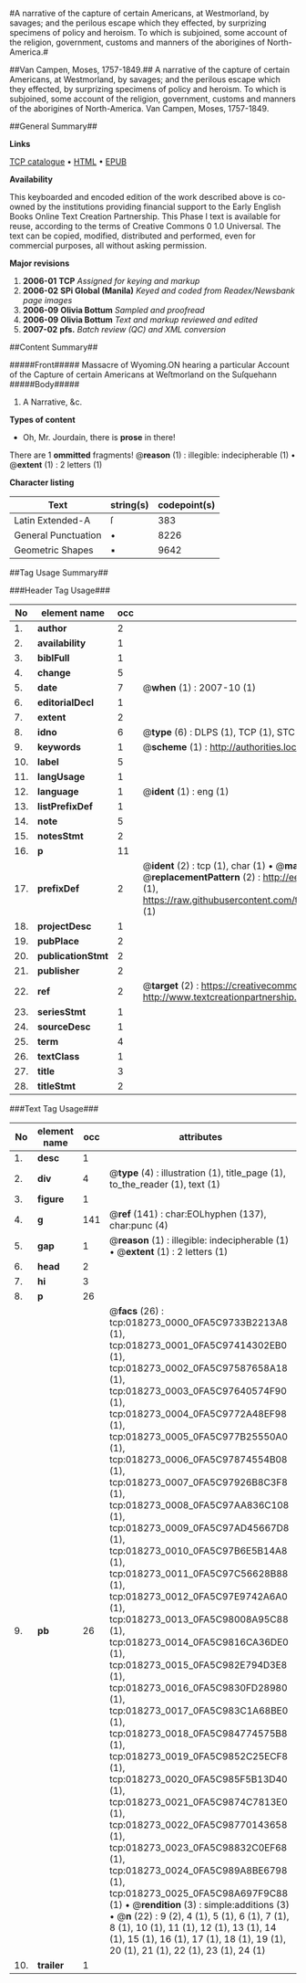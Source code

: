 #A narrative of the capture of certain Americans, at Westmorland, by savages; and the perilous escape which they effected, by surprizing specimens of policy and heroism. To which is subjoined, some account of the religion, government, customs and manners of the aborigines of North-America.#

##Van Campen, Moses, 1757-1849.##
A narrative of the capture of certain Americans, at Westmorland, by savages; and the perilous escape which they effected, by surprizing specimens of policy and heroism. To which is subjoined, some account of the religion, government, customs and manners of the aborigines of North-America.
Van Campen, Moses, 1757-1849.

##General Summary##

**Links**

[TCP catalogue](http://www.ota.ox.ac.uk/tcp/)  • 
[HTML](http://tei.it.ox.ac.uk/tcp/Texts-HTML/free/N14/N14428.html)  • 
[EPUB](http://tei.it.ox.ac.uk/tcp/Texts-EPUB/free/N14/N14428.epub)

**Availability**

This keyboarded and encoded edition of the
	       work described above is co-owned by the institutions
	       providing financial support to the Early English Books
	       Online Text Creation Partnership. This Phase I text is
	       available for reuse, according to the terms of Creative
	       Commons 0 1.0 Universal. The text can be copied,
	       modified, distributed and performed, even for
	       commercial purposes, all without asking permission.

**Major revisions**

1. __2006-01__ __TCP__ *Assigned for keying and markup*
1. __2006-02__ __SPi Global (Manila)__ *Keyed and coded from Readex/Newsbank page images*
1. __2006-09__ __Olivia Bottum__ *Sampled and proofread*
1. __2006-09__ __Olivia Bottum__ *Text and markup reviewed and edited*
1. __2007-02__ __pfs.__ *Batch review (QC) and XML conversion*

##Content Summary##

#####Front#####
Massacre of Wyoming.ON hearing a particular Account of the Capture of certain Americans at Weſtmorland on the Suſquehann
#####Body#####

1. A Narrative, &c.

**Types of content**

  * Oh, Mr. Jourdain, there is **prose** in there!

There are 1 **ommitted** fragments! 
 @__reason__ (1) : illegible: indecipherable (1)  •  @__extent__ (1) : 2 letters (1)

**Character listing**


|Text|string(s)|codepoint(s)|
|---|---|---|
|Latin Extended-A|ſ|383|
|General Punctuation|•|8226|
|Geometric Shapes|▪|9642|

##Tag Usage Summary##

###Header Tag Usage###

|No|element name|occ|attributes|
|---|---|---|---|
|1.|__author__|2||
|2.|__availability__|1||
|3.|__biblFull__|1||
|4.|__change__|5||
|5.|__date__|7| @__when__ (1) : 2007-10 (1)|
|6.|__editorialDecl__|1||
|7.|__extent__|2||
|8.|__idno__|6| @__type__ (6) : DLPS (1), TCP (1), STC (1), NOTIS (1), IMAGE-SET (1), EVANS-CITATION (1)|
|9.|__keywords__|1| @__scheme__ (1) : http://authorities.loc.gov/ (1)|
|10.|__label__|5||
|11.|__langUsage__|1||
|12.|__language__|1| @__ident__ (1) : eng (1)|
|13.|__listPrefixDef__|1||
|14.|__note__|5||
|15.|__notesStmt__|2||
|16.|__p__|11||
|17.|__prefixDef__|2| @__ident__ (2) : tcp (1), char (1)  •  @__matchPattern__ (2) : ([0-9\-]+):([0-9IVX]+) (1), (.+) (1)  •  @__replacementPattern__ (2) : http://eebo.chadwyck.com/downloadtiff?vid=$1&page=$2 (1), https://raw.githubusercontent.com/textcreationpartnership/Texts/master/tcpchars.xml#$1 (1)|
|18.|__projectDesc__|1||
|19.|__pubPlace__|2||
|20.|__publicationStmt__|2||
|21.|__publisher__|2||
|22.|__ref__|2| @__target__ (2) : https://creativecommons.org/publicdomain/zero/1.0/ (1), http://www.textcreationpartnership.org/docs/. (1)|
|23.|__seriesStmt__|1||
|24.|__sourceDesc__|1||
|25.|__term__|4||
|26.|__textClass__|1||
|27.|__title__|3||
|28.|__titleStmt__|2||


###Text Tag Usage###

|No|element name|occ|attributes|
|---|---|---|---|
|1.|__desc__|1||
|2.|__div__|4| @__type__ (4) : illustration (1), title_page (1), to_the_reader (1), text (1)|
|3.|__figure__|1||
|4.|__g__|141| @__ref__ (141) : char:EOLhyphen (137), char:punc (4)|
|5.|__gap__|1| @__reason__ (1) : illegible: indecipherable (1)  •  @__extent__ (1) : 2 letters (1)|
|6.|__head__|2||
|7.|__hi__|3||
|8.|__p__|26||
|9.|__pb__|26| @__facs__ (26) : tcp:018273_0000_0FA5C9733B2213A8 (1), tcp:018273_0001_0FA5C97414302EB0 (1), tcp:018273_0002_0FA5C97587658A18 (1), tcp:018273_0003_0FA5C97640574F90 (1), tcp:018273_0004_0FA5C9772A48EF98 (1), tcp:018273_0005_0FA5C977B25550A0 (1), tcp:018273_0006_0FA5C97874554B08 (1), tcp:018273_0007_0FA5C97926B8C3F8 (1), tcp:018273_0008_0FA5C97AA836C108 (1), tcp:018273_0009_0FA5C97AD45667D8 (1), tcp:018273_0010_0FA5C97B6E5B14A8 (1), tcp:018273_0011_0FA5C97C56628B88 (1), tcp:018273_0012_0FA5C97E9742A6A0 (1), tcp:018273_0013_0FA5C98008A95C88 (1), tcp:018273_0014_0FA5C9816CA36DE0 (1), tcp:018273_0015_0FA5C982E794D3E8 (1), tcp:018273_0016_0FA5C9830FD28980 (1), tcp:018273_0017_0FA5C983C1A68BE0 (1), tcp:018273_0018_0FA5C984774575B8 (1), tcp:018273_0019_0FA5C9852C25ECF8 (1), tcp:018273_0020_0FA5C985F5B13D40 (1), tcp:018273_0021_0FA5C9874C7813E0 (1), tcp:018273_0022_0FA5C98770143658 (1), tcp:018273_0023_0FA5C98832C0EF68 (1), tcp:018273_0024_0FA5C989A8BE6798 (1), tcp:018273_0025_0FA5C98A697F9C88 (1)  •  @__rendition__ (3) : simple:additions (3)  •  @__n__ (22) : 9 (2), 4 (1), 5 (1), 6 (1), 7 (1), 8 (1), 10 (1), 11 (1), 12 (1), 13 (1), 14 (1), 15 (1), 16 (1), 17 (1), 18 (1), 19 (1), 20 (1), 21 (1), 22 (1), 23 (1), 24 (1)|
|10.|__trailer__|1||
